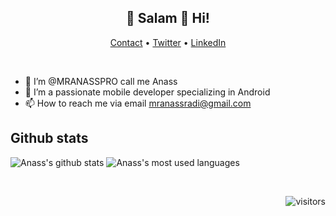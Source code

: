 <h2 align="center">👋 Salam 🔶 Hi!</h2>
<p align="center">
  <a href="https://mranasspro.github.io">Contact</a> •
  <a href="https://twitter.com/AnassRadi2">Twitter</a> •
  <a href="https://www.linkedin.com/in/anass-radi1/">LinkedIn</a>
</p>
<br/>

- 👋 I’m @MRANASSPRO call me Anass
- 👀 I’m  a passionate mobile developer specializing in Android
- 📫 How to reach me via email mranassradi@gmail.com

## Github stats
![Anass's github stats](https://github-readme-stats.vercel.app/api?username=MRANASSPRO&count_private=true&theme=tokyonight&show_icons=true&hide=stars,contribs)
![Anass's most used languages](https://github-readme-stats.vercel.app/api/top-langs/?username=MRANASSPRO&langs_count=8&theme=tokyonight)


<br/>
<div align="right">

![visitors](https://visitor-badge.glitch.me/badge?page_id=MRANASSPRO.MRANASSPRO)

</div>

